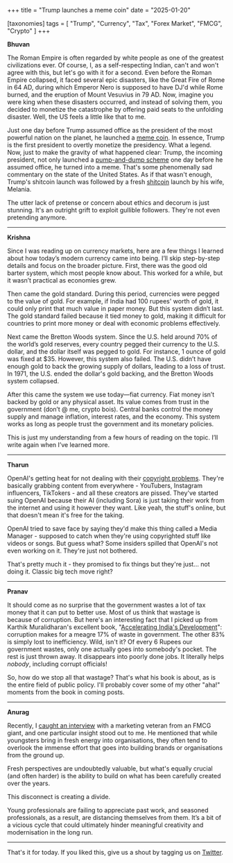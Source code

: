 +++
title = "Trump launches a meme coin"
date = "2025-01-20"

[taxonomies]
tags = [
    "Trump",
    "Currency",
    "Tax",
    "Forex Market",
    "FMCG",
    "Crypto"
]
+++

**Bhuvan**

The Roman Empire is often regarded by white people as one of the greatest civilizations ever. Of course, I, as a self-respecting Indian, can't and won't agree with this, but let's go with it for a second. Even before the Roman Empire collapsed, it faced several epic disasters, like the Great Fire of Rome in 64 AD, during which Emperor Nero is supposed to have DJ'd while Rome burned, and the eruption of Mount Vesuvius in 79 AD. Now, imagine you were king when these disasters occurred, and instead of solving them, you decided to monetize the catastrophe by offering paid seats to the unfolding disaster. Well, the US feels a little like that to me.

Just one day before Trump assumed office as the president of the most powerful nation on the planet, he launched a [meme coin](https://coinmarketcap.com/currencies/official-trump/). In essence, Trump is the first president to overtly monetize the presidency. What a legend. Now, just to make the gravity of what happened clear: Trump, the incoming president, not only launched a [pump-and-dump scheme](https://www.coindesk.com/markets/2025/01/20/bitcoin-retraces-to-100-k-trump-tanks-30-as-melania-memecoin-skyrockets) one day before he assumed office, he turned into a meme. That's some phenomenally sad commentary on the state of the United States. As if that wasn't enough, Trump's shitcoin launch was followed by a fresh [shitcoin](https://coinmarketcap.com/currencies/melania-meme/) launch by his wife, Melania.

The utter lack of pretense or concern about ethics and decorum is just stunning. It's an outright grift to exploit gullible followers. They're not even pretending anymore.

---

**Krishna**

Since I was reading up on currency markets, here are a few things I learned about how today’s modern currency came into being. I’ll skip step-by-step details and focus on the broader picture. First, there was the good old barter system, which most people know about. This worked for a while, but it wasn’t practical as economies grew.

Then came the gold standard. During this period, currencies were pegged to the value of gold. For example, if India had 100 rupees' worth of gold, it could only print that much value in paper money. But this system didn’t last. The gold standard failed because it tied money to gold, making it difficult for countries to print more money or deal with economic problems effectively.

Next came the Bretton Woods system. Since the U.S. held around 70% of the world’s gold reserves, every country pegged their currency to the U.S. dollar, and the dollar itself was pegged to gold. For instance, 1 ounce of gold was fixed at $35. However, this system also failed. The U.S. didn’t have enough gold to back the growing supply of dollars, leading to a loss of trust. In 1971, the U.S. ended the dollar's gold backing, and the Bretton Woods system collapsed.

After this came the system we use today—fiat currency. Fiat money isn’t backed by gold or any physical asset. Its value comes from trust in the government (don’t @ me, crypto bois). Central banks control the money supply and manage inflation, interest rates, and the economy. This system works as long as people trust the government and its monetary policies.

This is just my understanding from a few hours of reading on the topic. I’ll write again when I’ve learned more.

---

**Tharun**

OpenAI's getting heat for not dealing with their [copyright problems](https://techcrunch.com/2025/01/01/openai-failed-to-deliver-the-opt-out-tool-it-promised-by-2025/). They're basically grabbing content from everywhere - YouTubers, Instagram influencers, TikTokers - and all these creators are pissed. They've started suing OpenAI because their AI (including Sora) is just taking their work from the internet and using it however they want. Like yeah, the stuff's online, but that doesn't mean it's free for the taking.

OpenAI tried to save face by saying they'd make this thing called a Media Manager - supposed to catch when they're using copyrighted stuff like videos or songs. But guess what? Some insiders spilled that OpenAI's not even working on it. They're just not bothered.

That's pretty much it - they promised to fix things but they're just... not doing it. Classic big tech move right?

---

**Pranav**

It should come as no surprise that the government wastes a lot of tax money that it can put to better use. Most of us think that wastage is because of corruption. But here's an interesting fact that I picked up from Karthik Muralidharan's excellent book, "[Accelerating India's Development](https://www.amazon.in/Accelerating-Indias-Development-State-Led-Governance/dp/067009594X)": corruption makes for a meagre 17% of waste in government. The other 83% is simply lost to inefficiency. Wild, isn't it? Of every 6 Rupees our government wastes, only one actually goes into somebody's pocket. The rest is just thrown away. It disappears into poorly done jobs. It literally helps *nobody*, including corrupt officials!

So, how do we stop all that wastage? That's what his book is about, as is the entire field of public policy. I'll probably cover some of my other "aha!" moments from the book in coming posts.

---

**Anurag**

Recently, I [caught an interview](https://youtu.be/mOvplub7hvk?si=rmB5daaSvq8pZKL3) with a marketing veteran from an FMCG giant, and one particular insight stood out to me. He mentioned that while youngsters bring in fresh energy into organisations, they often tend to overlook the immense effort that goes into building brands or organisations from the ground up.

Fresh perspectives are undoubtedly valuable, but what's equally crucial (and often harder) is the ability to build on what has been carefully created over the years.

This disconnect is creating a divide.

Young professionals are failing to appreciate past work, and seasoned professionals, as a result, are distancing themselves from them. It’s a bit of a vicious cycle that could ultimately hinder meaningful creativity and modernisation in the long run.

---

That's it for today. If you liked this, give us a shout by tagging us on  [Twitter](https://x.com/zerodhamarkets).

